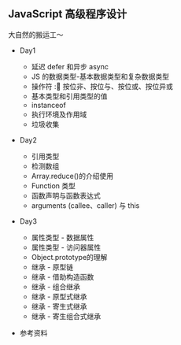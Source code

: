 ## JavaScript 高级程序设计

大自然的搬运工～

- Day1

  - 延迟 defer 和异步 async
  - JS 的数据类型-基本数据类型和复杂数据类型
  - 操作符 : 按位非、按位与、按位或、按位异或
  - 基本类型和引用类型的值
  - instanceof
  - 执行环境及作用域
  - 垃圾收集

- Day2

  - 引用类型
  - 检测数组
  - Array.reduce()的介绍使用
  - Function 类型
  - 函数声明与函数表达式
  - arguments (callee、caller) 与 this

- Day3
  
  - 属性类型 - 数据属性
  - 属性类型 - 访问器属性
  - Object.prototype的理解
  - 继承 - 原型链
  - 继承 - 借助构造函数
  - 继承 - 组合继承
  - 继承 - 原型式继承
  - 继承 - 寄生式继承
  - 继承 - 寄生组合式继承

- 参考资料
